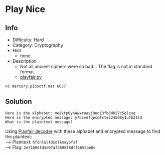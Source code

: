 Play Nice
=====================================================

## Info
* Difficulty: Hard
* Category: Cryptography
* Hint
    * none
* Description
    * Not all ancient ciphers were so bad... The flag is not in standard format.
    * [playfair.py](playfair.py)

```
nc mercury.picoctf.net 6057
```

## Solution
```
Here is the alphabet: meiktp6yh4wxruavj9no13fb8d027c5glzsq
Here is the encrypted message: y7bcvefqecwfste224508y1ufb21ld
What is the plaintext message? 
```

Using [Playfair decoder](https://planetcalc.com/7751/) with these alphabet and encrypted message to find the plaintext:<br>
--> Plaintext: `hfdnlultdxdlkmeyofsf`<br>
--> Flag: `2e71b99fd3d07af3808f8dff2652ae0e`